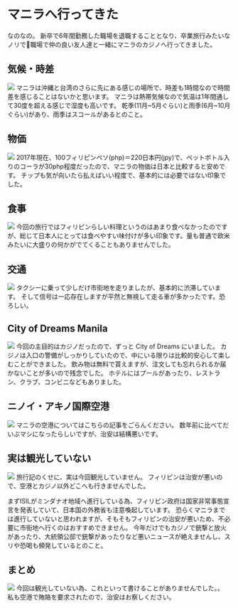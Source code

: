 # マニラへ行ってきた
なのなの。
新卒で6年間勤務した職場を退職することとなり、卒業旅行みたいなノリで職場で仲の良い友人達と一緒にマニラのカジノへ行ってきました。

## 気候・時差
![](https://static.kurokuroworks.net/www/articles/travel-manila/images/002.jpg)
マニラは沖縄と台湾のさらに先にある感じの場所で、時差も1時間なので時間差を感じることはないかと思います。
マニラは熱帯気候なので気温は1年間通して30度を超える感じで湿度も高いです。
乾季(11月~5月ぐらい)と雨季(6月~10月ぐらい)があり、雨季はスコールがあるとのこと。

## 物価
![](https://static.kurokuroworks.net/www/articles/travel-manila/images/003.jpg)
2017年現在、100フィリピンペソ(php)＝220日本円(jpy)で、ペットボトル入りのコーラが30php程度だったので、マニラの物価は日本と比較すると安めです。
チップも気が向いたら払えばいい程度で、基本的には必要ではない印象でした。

## 食事
![](https://static.kurokuroworks.net/www/articles/travel-manila/images/004.jpg)
今回の旅行ではフィリピンらしい料理というのはあまり食べなかったのですが、総じて日本人にとっては食べやすい味付けが多い印象です。量も普通で欧米みたいに大盛りの何かがでてくることもありませんでした。

## 交通
![](https://static.kurokuroworks.net/www/articles/travel-manila/images/005.jpg)
タクシーに乗って少しだけ市街地を走りましたが、基本的に渋滞しています。
そして信号は一応存在しますが平然と無視して走る車が多かったです。恐ろしい。

## City of Dreams Manila
![](https://static.kurokuroworks.net/www/articles/travel-manila/images/006.jpg)
今回の主目的はカジノだったので、ずっと City of Dreams にいました。
カジノは入口の警備がしっかりしていたので、中にいる限りは比較的安心して楽しむことができました。
飲み物は無料で貰えますが、注文しても忘れられるか届かないことが多いので残念でした。
ホテルにはプールがあったり、レストラン、クラブ、コンビニなどもありました。

## ニノイ・アキノ国際空港
![](https://static.kurokuroworks.net/www/articles/travel-manila/images/007.jpg)
マニラの空港についてはこちらの記事をごらんください。
数年前に比べてだいぶマシになったらしいですが、治安は結構悪いです。

## 実は観光していない
![](https://static.kurokuroworks.net/www/articles/travel-manila/images/008.jpg)
旅行記のくせに、実は今回観光していません。
フィリピンは治安が悪いので、空港とカジノ以外どこへも行きませんでした。

まずISILがミンダナオ地域へ進行している為、フィリピン政府は国家非常事態宣言を発表していて、日本国の外務省も注意喚起しています。
恐らくマニラまでは進行していないと思われますが、そもそもフィリピンの治安が悪いため、不必要に市街地へ行くのはおすすめできません。
今年だけでもカジノで銃撃と放火があったり、大統領公邸で銃撃があったりなど悪いニュースが絶えませんし、スリや恐喝も頻発しているとのこと。

## まとめ
![](https://static.kurokuroworks.net/www/articles/travel-manila/images/009.jpg)
今回は観光していない為、これといって書けることがありませんでした。。
私も空港で賄賂を要求されたので、治安はお察しください。
